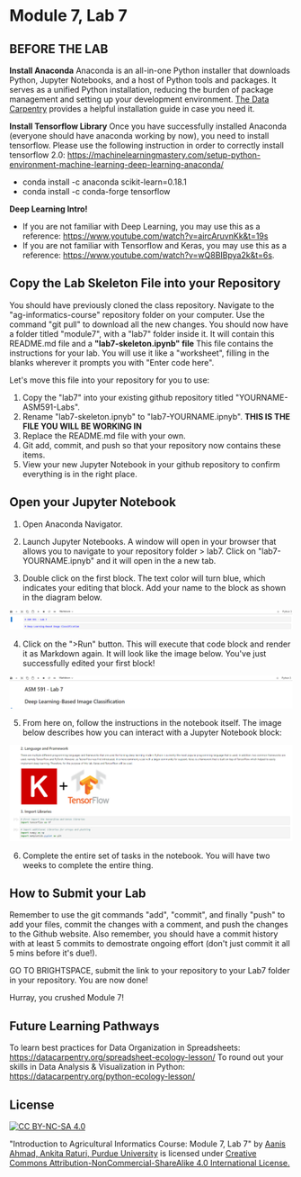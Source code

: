 # Module 7, Lab 7

## BEFORE THE LAB

**Install Anaconda** 
Anaconda is an all-in-one Python installer that downloads Python, Jupyter Notebooks, and a host of Python tools and packages. It serves as a unified Python installation, reducing the burden of package management and setting up your development environment. [The Data Carpentry](https://datacarpentry.org/python-ecology-lesson/setup.html) provides a helpful installation guide in case you need it. 

**Install Tensorflow Library** 
Once you have successfully installed Anaconda (everyone should have anaconda working by now), you need to install tensorflow. Please use the following instruction in order to correctly install tensorflow 2.0: https://machinelearningmastery.com/setup-python-environment-machine-learning-deep-learning-anaconda/

- conda install -c anaconda scikit-learn=0.18.1
- conda install -c conda-forge tensorflow

**Deep Learning Intro!** 
- If you are not familiar with Deep Learning, you may use this as a reference: https://www.youtube.com/watch?v=aircAruvnKk&t=19s
- If you are not familiar with Tensorflow and Keras, you may use this as a reference: https://www.youtube.com/watch?v=wQ8BIBpya2k&t=6s.


## Copy the Lab Skeleton File into your Repository
You should have previously cloned the class repository. Navigate to the "ag-informatics-course" repository folder on your computer. Use the command "git pull" to download all the new changes. You should now have a folder titled "module7", with a "lab7" folder inside it. It will contain this README.md file and a **"lab7-skeleton.ipynb" file** This file contains the instructions for your lab. You will use it like a "worksheet", filling in the blanks wherever it prompts you with "Enter code here". 

Let's move this file into your repository for you to use:

1. Copy the "lab7" into your existing github repository titled "YOURNAME-ASM591-Labs".
2. Rename "lab7-skeleton.ipnyb" to "lab7-YOURNAME.ipnyb". **THIS IS THE FILE YOU WILL BE WORKING IN**
3. Replace the README.md file with your own. 
4. Git add, commit, and push so that your repository now contains these items.
5. View your new Jupyter Notebook in your github repository to confirm everything is in the right place.


## Open your Jupyter Notebook
1. Open Anaconda Navigator. 

2. Launch Jupyter Notebooks. A window will open in your browser that allows you to navigate to your repository folder > lab7. Click on "lab7-YOURNAME.ipnyb" and it will open in the a new tab.

3. Double click on the first block. The text color will turn blue, which indicates your editing that block. Add your name to the block as shown in the diagram below.

![Lab2-edit1](img/lab2-edit1.png)

4. Click on the ">Run" button. This will execute that code block and render it as Markdown again. It will look like the image below. You've just successfully edited your first block!

![Lab2-edit1](img/lab2-edit2.png)

5. From here on, follow the instructions in the notebook itself. The image below describes how you can interact with a Jupyter Notebook block:

![Lab2-block](img/lab2-edit3.png)

6. Complete the entire set of tasks in the notebook. You will have two weeks to complete the entire thing.


## How to Submit your Lab
 Remember to use the git commands "add", "commit", and finally "push" to add your files, commit the changes with a comment, and push the changes to the Github website. Also remember, you should have a commit history with at least 5 commits to demostrate ongoing effort (don't just commit it all 5 mins before it's due!).

GO TO BRIGHTSPACE, submit the link to your repository to your Lab7 folder in your repository. You are now done! 

Hurray, you crushed Module 7!

## Future Learning Pathways 

To learn best practices for Data Organization in Spreadsheets: https://datacarpentry.org/spreadsheet-ecology-lesson/
To round out your skills in Data Analysis & Visualization in Python: https://datacarpentry.org/python-ecology-lesson/


## License
[![CC BY-NC-SA 4.0][cc-by-nc-sa-shield]][cc-by-nc-sa]

<!-- This work is licensed under a
[Creative Commons Attribution-NonCommercial-ShareAlike 4.0 International License][cc-by-nc-sa].

[![CC BY-NC-SA 4.0][cc-by-nc-sa-image]][cc-by-nc-sa] -->

[cc-by-nc-sa]: http://creativecommons.org/licenses/by-nc-sa/4.0/
[cc-by-nc-sa-image]: https://licensebuttons.net/l/by-nc-sa/4.0/88x31.png
[cc-by-nc-sa-shield]: https://img.shields.io/badge/License-CC%20BY--NC--SA%204.0-lightgrey.svg

  "Introduction to Agricultural Informatics Course: Module 7, Lab 7" by [Aanis Ahmad, Ankita Raturi, Purdue University](https://github.com/ag-informatics/ag-informatics-course) is licensed under [Creative Commons Attribution-NonCommercial-ShareAlike 4.0 International License.](http://creativecommons.org/licenses/by-nc-sa/4.0/)
